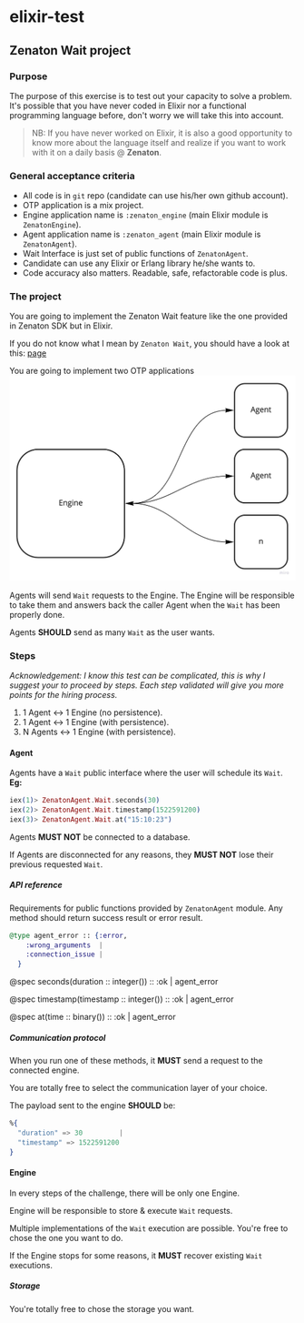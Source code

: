 # elixir-test

## Zenaton Wait project

### Purpose

The purpose of this exercise is to test out your capacity to solve a problem. It's possible that you have never coded in Elixir nor a functional programming language before, don't worry we will take this into account.

> NB: If you have never worked on Elixir, it is also a good opportunity to know more about the language itself and realize if you want to work with it on a daily basis @ **Zenaton**.

### General acceptance criteria

- All code is in `git` repo (candidate can use his/her own github account).
- OTP application is a mix project.
- Engine application name is `:zenaton_engine` (main Elixir module is `ZenatonEngine`).
- Agent application name is `:zenaton_agent` (main Elixir module is `ZenatonAgent`).
- Wait Interface is just set of public functions of `ZenatonAgent`.
- Candidate can use any Elixir or Erlang library he/she wants to.
- Code accuracy also matters. Readable, safe, refactorable code is plus.

### The project

You are going to implement the Zenaton Wait feature like the one provided in Zenaton SDK but in Elixir.

If you do not know what I mean by `Zenaton Wait`, you should have a look at this: [page][zenaton-documentation]

You are going to implement two OTP applications
![Wait architecture][wait-architecture]

Agents will send `Wait` requests to the Engine.
The Engine will be responsible to take them and answers back the caller Agent when the `Wait` has been properly done.

Agents **SHOULD** send as many `Wait` as the user wants.

### Steps

*Acknowledgement: I know this test can be complicated, this is why I suggest your to proceed by steps. Each step validated will give you more points for the hiring process.*

1. 1 Agent <-> 1 Engine (no persistence).
2. 1 Agent <-> 1 Engine (with persistence).
3. N Agents <-> 1 Engine (with persistence).

#### Agent

Agents have a `Wait` public interface where the user will schedule its `Wait`.
**Eg:**

```elixir
iex(1)> ZenatonAgent.Wait.seconds(30)
iex(2)> ZenatonAgent.Wait.timestamp(1522591200)
iex(3)> ZenatonAgent.Wait.at("15:10:23")
```

Agents **MUST NOT** be connected to a database.

If Agents are disconnected for any reasons, they **MUST NOT** lose their previous requested `Wait`.

##### API reference

Requirements for public functions provided by `ZenatonAgent` module. Any method should return success result or error result.

```elixir
@type agent_error :: {:error,
    :wrong_arguments  |
    :connection_issue |
  }
```

@spec seconds(duration :: integer()) :: :ok | agent_error

@spec timestamp(timestamp :: integer()) :: :ok | agent_error

@spec at(time :: binary()) :: :ok | agent_error

##### Communication protocol

When you run one of these methods, it **MUST** send a request to the connected engine.

You are totally free to select the communication layer of your choice.

The payload sent to the engine **SHOULD** be:

```elixir
%{
  "duration" => 30         |
  "timestamp" => 1522591200
}
```

#### Engine

In every steps of the challenge, there will be only one Engine.

Engine will be responsible to store & execute `Wait` requests.

Multiple implementations of the `Wait` execution are possible. You're free to chose the one you want to do.

If the Engine stops for some reasons, it **MUST** recover existing `Wait` executions.

##### Storage

You're totally free to chose the storage you want.

[zenaton-documentation]: https://zenaton.com/documentation/workflow-waiting?lang=php#duration
[wait-architecture]: /img/wait_system.png